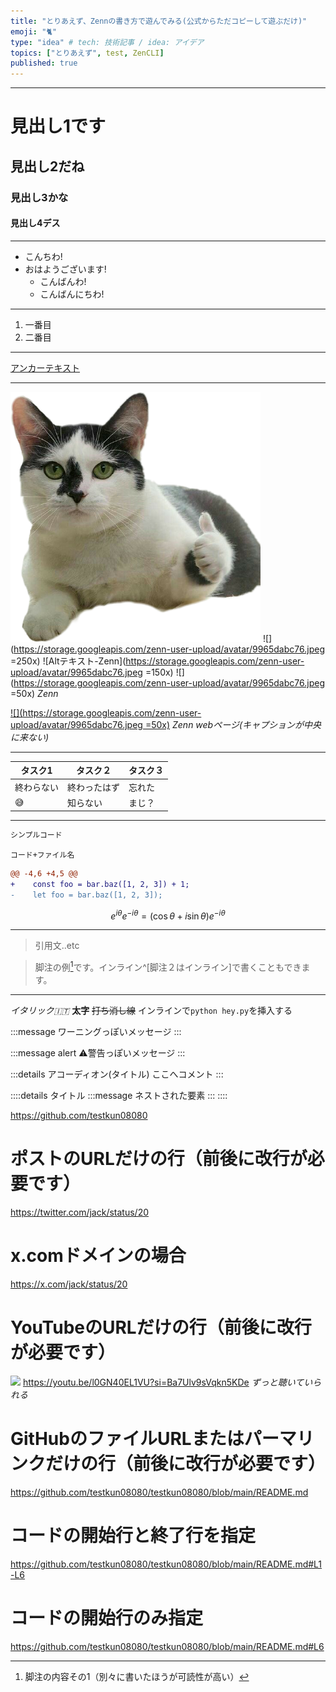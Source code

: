 ```yaml
---
title: "とりあえず、Zennの書き方で遊んでみる(公式からただコピーして遊ぶだけ)"
emoji: "🐈"
type: "idea" # tech: 技術記事 / idea: アイデア
topics: ["とりあえず", test, ZenCLI]
published: true
---
```



---
# 見出し1です
## 見出し2だね
### 見出し3かな
#### 見出し4デス
---

- こんちわ!
- おはようございます!
  - こんばんわ!
  * こんばんにちわ!
---

1. 一番目
2. 二番目
---

[アンカーテキスト](#%E8%A6%8B%E5%87%BA%E3%81%971%E3%81%A7%E3%81%99)

---

![](/images/test/heyhey.png)
![](https://storage.googleapis.com/zenn-user-upload/avatar/9965dabc76.jpeg =250x)
![Altテキスト-Zenn](https://storage.googleapis.com/zenn-user-upload/avatar/9965dabc76.jpeg =150x)
![](https://storage.googleapis.com/zenn-user-upload/avatar/9965dabc76.jpeg =50x)
*Zenn*

[![](https://storage.googleapis.com/zenn-user-upload/avatar/9965dabc76.jpeg =50x)](https://zenn.dev/)
*Zenn webページ(キャプションが中央に来ない)*




---

| タスク1 | タスク２ | タスク３ |
| ---- | ---- | ---- |
| 終わらない | 終わったはず | 忘れた |
| 😅 | 知らない | まじ？ |

---

```js
シンプルコード
```

```js:hey.hey
コード+ファイル名
```

```diff js:hey.hey
@@ -4,6 +4,5 @@
+    const foo = bar.baz([1, 2, 3]) + 1;
-    let foo = bar.baz([1, 2, 3]);
```

$$
e^{i\theta} e^{-i\theta} = (\cos\theta + i\sin\theta)e^{-i\theta}
$$

---

> 引用文..etc


> 脚注の例[^1]です。インライン^[脚注２はインライン]で書くこともできます。

[^1]: 脚注の内容その1（別々に書いたほうが可読性が高い）

---


*イタリック🇮🇹*
**太字**
~~打ち消し線~~
インラインで`python hey.py`を挿入する

<!-- TODO: ◯◯について追加しなければならない -->


:::message
ワーニングっぽいメッセージ
:::

:::message alert
⚠️警告っぽいメッセージ
:::

:::details アコーディオン(タイトル)
ここへコメント
:::

::::details タイトル
:::message
ネストされた要素
:::
::::

https://github.com/testkun08080


# ポストのURLだけの行（前後に改行が必要です）
https://twitter.com/jack/status/20

# x.comドメインの場合
https://x.com/jack/status/20

# YouTubeのURLだけの行（前後に改行が必要です）
![](https://youtu.be/l0GN40EL1VU?si=Ba7Ulv9sVqkn5KDe)
https://youtu.be/l0GN40EL1VU?si=Ba7Ulv9sVqkn5KDe
*ずっと聴いていられる*

# GitHubのファイルURLまたはパーマリンクだけの行（前後に改行が必要です）
https://github.com/testkun08080/testkun08080/blob/main/README.md


# コードの開始行と終了行を指定
https://github.com/testkun08080/testkun08080/blob/main/README.md#L1-L6

# コードの開始行のみ指定
https://github.com/testkun08080/testkun08080/blob/main/README.md#L6

